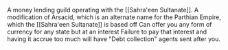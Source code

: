 A money lending guild operating with the [[Sahra'een Sultanate]].
A modification of Arsacid, which is an alternate name for the Parthian Empire, which the [[Sahra'een Sultanate]] is based off
Can offer you any form of currency for any state but at an interest
Failure to pay that interest and having it accrue too much will have "Debt collection" agents sent after you.